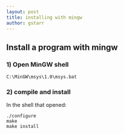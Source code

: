 ```yaml
---
layout: post
title: installing with mingw
author: gstarr
---
```

## Install a program with mingw


### 1) Open MinGW shell

```
C:\MinGW\msys\1.0\msys.bat
```

### 2) compile and install
In the shell that opened:

```shell
./configure
make
make install
```
